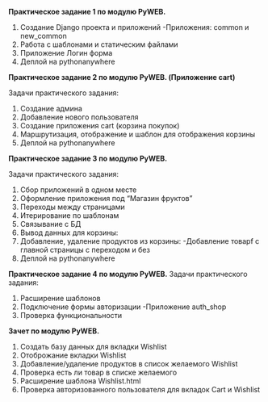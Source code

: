**Практическое задание 1 по модулю PyWEB.**
1. Создание Django проекта и приложений
    -Приложения: common и new_common
2. Работа с шаблонами и статическим файлами
3. Приложение Логин форма
4. Деплой на pythonanywhere

**Практическое задание 2 по модулю PyWEB. (Приложение cart)**

Задачи практического задания:

1. Создание админа
2. Добавление нового пользователя
3. Создание приложения cart (корзина покупок)
4. Маршрутизация, отображение и шаблон для отображения корзины
5. Деплой на pythonanywhere

**Практическое задание 3 по модулю PyWEB.**

Задачи практического задания:

1. Сбор приложений в одном месте
2. Оформление приложения под “Магазин фруктов”
3. Переходы между страницами
4. Итерирование по шаблонам
5. Связывание с БД
6. Вывод данных для корзины:
7. Добавление, удаление продуктов из корзины:
    -Добавление товарf с главной страницы с переходом и без
8. Деплой на pythonanywhere

**Практическое задание 4 по модулю PyWEB.**
Задачи практического задания:

1. Расширение шаблонов
2. Подключение формы авторизации
   -Приложение auth_shop
3. Проверка функциональности
    
**Зачет по модулю PyWEB.**
1. Создать базу данных для вкладки Wishlist
2. Отоброжание вкладки Wishlist
3. Добавление/удаление продуктов в список желаемого Wishlist 
4. Проверка есть ли товар в списке желаемого
5. Расширение шаблона Wishlist.html
6. Проверка авторизованного пользователя для вкладок Cart и Wishlist


